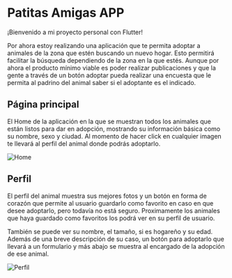 # Patitas Amigas APP

¡Bienvenido a mi proyecto personal con Flutter!

Por ahora estoy realizando una aplicación que te permita adoptar a animales de la zona que estén buscando un nuevo hogar. Esto permitirá facilitar la búsqueda dependiendo de la zona en la que estés. Aunque por ahora el producto mínimo viable es poder realizar publicaciones y que la gente a través de un botón adoptar pueda realizar una encuesta que le permita al padrino del animal saber si el adoptante es el indicado.

## Página principal

El Home de la aplicación en la que se muestran todos los animales que están listos para dar en adopción, mostrando su información básica como su nombre, sexo y ciudad. 
Al momento de hacer click en cualquier imagen te llevará al perfil del animal donde podrás adoptarlo.

![Home](https://i.imgur.com/vIZXFZl.jpg)

## Perfil

El perfil del animal muestra sus mejores fotos y un botón en forma de corazón que permite al usuario guardarlo como favorito en caso en que desee adoptarlo, pero todavía no está seguro. Proximamente los animales que haya guardado como favoritos los podrá ver en su perfil de usuario.

También se puede ver su nombre, el tamaño, si es hogareño y su edad. Además de una breve descripción de su caso, un botón para adoptarlo que llevará a un formulario y más abajo se muestra al encargado de la adopción de ese animal.

![Perfil](https://i.imgur.com/QajYoTL.jpg)
